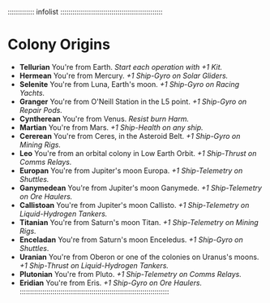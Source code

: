::::::::::::: infolist ::::::::::::::::::::::::::::::::::::::::::::::::::
# Colony Origins

- **Tellurian** You're from Earth. *Start each operation with +1 Kit.*
- **Hermean** You're from Mercury. *+1 Ship-Gyro on Solar Gliders.*
- **Selenite** You're from Luna, Earth's moon. *+1 Ship-Gyro on Racing Yachts.*
- **Granger** You're from O'Neill Station in the L5 point. *+1 Ship-Gyro on Repair Pods.*
- **Cyntherean** You're from Venus. *Resist burn Harm.*
- **Martian** You're from Mars. *+1 Ship-Health on any ship.*
- **Cererean** You're from Ceres, in the Asteroid Belt. *+1 Ship-Gyro on Mining Rigs.*
- **Leo** You're from an orbital colony in Low Earth Orbit. *+1 Ship-Thrust on Comms Relays.*
- **Europan** You're from Jupiter's moon Europa. *+1 Ship-Telemetry on Shuttles.*
- **Ganymedean** You're from Jupiter's moon Ganymede. *+1 Ship-Telemetry on Ore Haulers.*
- **Callistoan** You're from Jupiter's moon Callisto.  *+1 Ship-Telemetry on Liquid-Hydrogen Tankers.*
- **Titanian** You're from Saturn's moon Titan.  *+1 Ship-Telemetry on Mining Rigs.*
- **Enceladan** You're from Saturn's moon Enceledus. *+1 Ship-Gyro on Shuttles*.
- **Uranian** You're from Oberon or one of the colonies on Uranus's moons. *+1 Ship-Thrust on Liquid-Hydrogen Tankers.*
- **Plutonian** You're from Pluto. *+1 Ship-Telemetry on Comms Relays.*
- **Eridian** You're from Eris. *+1 Ship-Gyro on Ore Haulers.*
:::::::::::::::::::::::::::::::::::::::::::::::::::::::::::::::::::::::::
